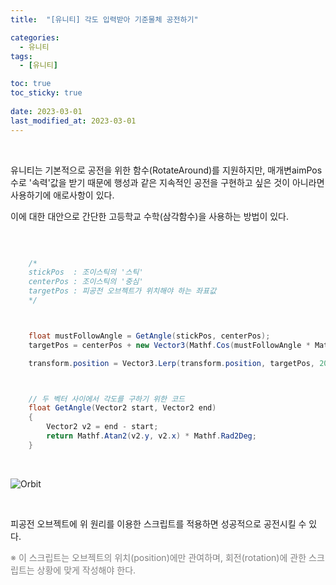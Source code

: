 ```yaml
---
title:  "[유니티] 각도 입력받아 기준물체 공전하기"

categories:
  - 유니티
tags:
  - [유니티]

toc: true
toc_sticky: true
 
date: 2023-03-01
last_modified_at: 2023-03-01
---
```


<br/>

유니티는 기본적으로 공전을 위한 함수(RotateAround)를 지원하지만, 매개변aimPos수로 '속력'값을 받기 때문에 행성과 같은 지속적인 공전을 구현하고 싶은 것이 아니라면 사용하기에 애로사항이 있다.  

이에 대한 대안으로 간단한 고등학교 수학(삼각함수)을 사용하는 방법이 있다.  

<br/>

```cs

    /*
    stickPos  : 조이스틱의 '스틱'
    centerPos : 조이스틱의 '중심'
    targetPos : 피공전 오브젝트가 위치해야 하는 좌표값
    */



    float mustFollowAngle = GetAngle(stickPos, centerPos);
    targetPos = centerPos + new Vector3(Mathf.Cos(mustFollowAngle * Mathf.Deg2Rad), Mathf.Sin(mustFollowAngle * Mathf.Deg2Rad), 0);

    transform.position = Vector3.Lerp(transform.position, targetPos, 20 * Time.deltaTime);



    // 두 벡터 사이에서 각도를 구하기 위한 코드
    float GetAngle(Vector2 start, Vector2 end)
    {
        Vector2 v2 = end - start;
        return Mathf.Atan2(v2.y, v2.x) * Mathf.Rad2Deg;
    }
```

<br/>

![Orbit](https://user-images.githubusercontent.com/96360829/222128251-5c8bf082-a203-4632-b1dd-9e8660ee6766.gif)

<br/>

피공전 오브젝트에 위 원리를 이용한 스크립트를 적용하면 성공적으로 공전시킬 수 있다.  

<div style="color:grey">※ 이 스크립트는 오브젝트의 위치(position)에만 관여하며, 회전(rotation)에 관한 스크립트는 상황에 맞게 작성해야 한다.</div>

<br/>